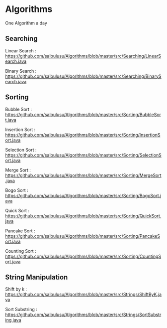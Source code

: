 # Algorithms

One Algorithm a day



## Searching

Linear Search : https://github.com/saibulusu/Algorithms/blob/master/src/Searching/LinearSearch.java

Binary Search : https://github.com/saibulusu/Algorithms/blob/master/src/Searching/BinarySearch.java





## Sorting
Bubble Sort : https://github.com/saibulusu/Algorithms/blob/master/src/Sorting/BubbleSort.java

Insertion Sort : https://github.com/saibulusu/Algorithms/blob/master/src/Sorting/InsertionSort.java

Selection Sort : https://github.com/saibulusu/Algorithms/blob/master/src/Sorting/SelectionSort.java

Merge Sort : https://github.com/saibulusu/Algorithms/blob/master/src/Sorting/MergeSort.java

Bogo Sort : https://github.com/saibulusu/Algorithms/blob/master/src/Sorting/BogoSort.java

Quick Sort : https://github.com/saibulusu/Algorithms/blob/master/src/Sorting/QuickSort.java

Pancake Sort : https://github.com/saibulusu/Algorithms/blob/master/src/Sorting/PancakeSort.java

Counting Sort : https://github.com/saibulusu/Algorithms/blob/master/src/Sorting/CountingSort.java

## String Manipulation
Shift by k : https://github.com/saibulusu/Algorithms/blob/master/src/Strings/ShiftByK.java

Sort Substring : https://github.com/saibulusu/Algorithms/blob/master/src/Strings/SortSubstring.java

